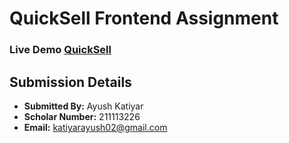 # QuickSell Frontend Assignment

### Live Demo [QuickSell](https://ayush-quicksell-katiyar.netlify.app/)

## Submission Details
- **Submitted By:** Ayush Katiyar
- **Scholar Number:** 211113226
- **Email:** katiyarayush02@gmail.com
